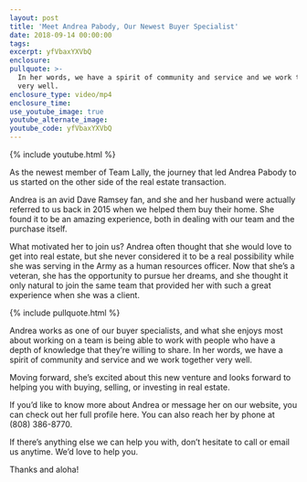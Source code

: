 ```yaml
---
layout: post
title: 'Meet Andrea Pabody, Our Newest Buyer Specialist'
date: 2018-09-14 00:00:00
tags:
excerpt: yfVbaxYXVbQ
enclosure:
pullquote: >-
  In her words, we have a spirit of community and service and we work together
  very well.
enclosure_type: video/mp4
enclosure_time:
use_youtube_image: true
youtube_alternate_image:
youtube_code: yfVbaxYXVbQ
---
```


{% include youtube.html %}

As the newest member of Team Lally, the journey that led Andrea Pabody to us started on the other side of the real estate transaction.

Andrea is an avid Dave Ramsey fan, and she and her husband were actually referred to us back in 2015 when we helped them buy their home. She found it to be an amazing experience, both in dealing with our team and the purchase itself.

What motivated her to join us? Andrea often thought that she would love to get into real estate, but she never considered it to be a real possibility while she was serving in the Army as a human resources officer. Now that she’s a veteran, she has the opportunity to pursue her dreams, and she thought it only natural to join the same team that provided her with such a great experience when she was a client.

{% include pullquote.html %}

Andrea works as one of our buyer specialists, and what she enjoys most about working on a team is being able to work with people who have a depth of knowledge that they’re willing to share. In her words, we have a spirit of community and service and we work together very well.

Moving forward, she’s excited about this new venture and looks forward to helping you with buying, selling, or investing in real estate.

If you’d like to know more about Andrea or message her on our website, you can check out her full profile here. You can also reach her by phone at (808) 386-8770.

If there’s anything else we can help you with, don’t hesitate to call or email us anytime. We’d love to help you.

Thanks and aloha!

&nbsp;